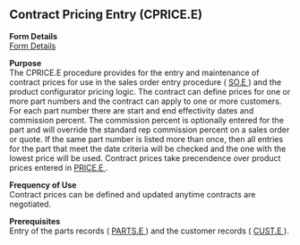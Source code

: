 ##  Contract Pricing Entry (CPRICE.E)

<PageHeader />

**Form Details**  
[ Form Details ](CPRICE-E-1/README.md)   

**Purpose**  
The CPRICE.E procedure provides for the entry and maintenance of contract prices for use in the sales order entry procedure ( [ SO.E ](../SO-E/README.md) ) and the product configurator pricing logic. The contract can define prices for one or more part numbers and the contract can apply to one or more customers. For each part number there are start and end effectivity dates and commission percent. The commission percent is optionally entered for the part and will override the standard rep commission percent on a sales order or quote. If the same part number is listed more than once, then all entries for the part that meet the date criteria will be checked and the one with the lowest price will be used. Contract prices take precendence over product prices entered in [ PRICE.E ](../PRICE-E/README.md) . 

**Frequency of Use**  
Contract prices can be defined and updated anytime contracts are negotiated.

**Prerequisites**  
Entry of the parts records ( [ PARTS.E ](../../../ENG-OVERVIEW/ENG-ENTRY/PARTS-E/README.md) ) and the customer records ( [ CUST.E ](../../../AR-OVERVIEW/AR-ENTRY/CUST-E/README.md) ). 

<badge text= "Version 8.10.57" vertical="middle" />

<PageFooter />